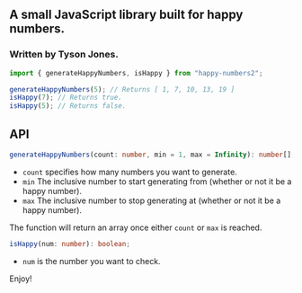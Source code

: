 ## A small JavaScript library built for happy numbers. 
### Written by Tyson Jones.
```js
import { generateHappyNumbers, isHappy } from "happy-numbers2";

generateHappyNumbers(5); // Returns [ 1, 7, 10, 13, 19 ]
isHappy(7); // Returns true.
isHappy(5); // Returns false.
```

## API
```ts
generateHappyNumbers(count: number, min = 1, max = Infinity): number[];
```

- `count` specifies how many numbers you want to generate.
- `min` The inclusive number to start generating from (whether or not it be a happy number).
- `max` The inclusive number to stop generating at (whether or not it be a happy number).

The function will return an array once either `count` or `max` is reached.

```ts
isHappy(num: number): boolean;
```

- `num` is the number you want to check.

Enjoy!